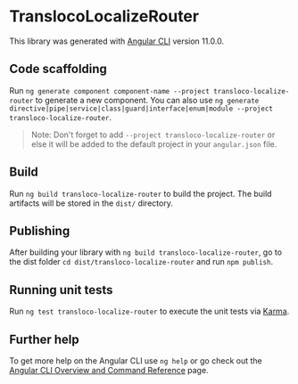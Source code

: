 # TranslocoLocalizeRouter

This library was generated with [Angular CLI](https://github.com/angular/angular-cli) version 11.0.0.

## Code scaffolding

Run `ng generate component component-name --project transloco-localize-router` to generate a new component. You can also use `ng generate directive|pipe|service|class|guard|interface|enum|module --project transloco-localize-router`.
> Note: Don't forget to add `--project transloco-localize-router` or else it will be added to the default project in your `angular.json` file. 

## Build

Run `ng build transloco-localize-router` to build the project. The build artifacts will be stored in the `dist/` directory.

## Publishing

After building your library with `ng build transloco-localize-router`, go to the dist folder `cd dist/transloco-localize-router` and run `npm publish`.

## Running unit tests

Run `ng test transloco-localize-router` to execute the unit tests via [Karma](https://karma-runner.github.io).

## Further help

To get more help on the Angular CLI use `ng help` or go check out the [Angular CLI Overview and Command Reference](https://angular.io/cli) page.

